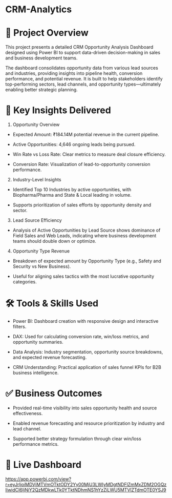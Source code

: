 # CRM-Analytics
# 📘 Project Overview
This project presents a detailed CRM Opportunity Analysis Dashboard designed using Power BI to support data-driven decision-making in sales and business development teams.

The dashboard consolidates opportunity data from various lead sources and industries, providing insights into pipeline health, conversion performance, and potential revenue. It is built to help stakeholders identify top-performing sectors, lead channels, and opportunity types—ultimately enabling better strategic planning.

# 🧩 Key Insights Delivered
1. Opportunity Overview
* Expected Amount: ₹184.14M potential revenue in the current pipeline.

* Active Opportunities: 4,646 ongoing leads being pursued.

* Win Rate vs Loss Rate: Clear metrics to measure deal closure efficiency.

* Conversion Rate: Visualization of lead-to-opportunity conversion performance.

2. Industry-Level Insights
* Identified Top 10 Industries by active opportunities, with Biopharma/Pharma and State & Local leading in volume.

* Supports prioritization of sales efforts by opportunity density and sector.

3. Lead Source Efficiency
* Analysis of Active Opportunities by Lead Source shows dominance of Field Sales and Web Leads, indicating where business development teams should double down or optimize.

4. Opportunity Type Revenue
* Breakdown of expected amount by Opportunity Type (e.g., Safety and Security vs New Business).

* Useful for aligning sales tactics with the most lucrative opportunity categories.

# 🛠️ Tools & Skills Used
* Power BI: Dashboard creation with responsive design and interactive filters.

* DAX: Used for calculating conversion rate, win/loss metrics, and opportunity summaries.

* Data Analysis: Industry segmentation, opportunity source breakdowns, and expected revenue forecasting.

* CRM Understanding: Practical application of sales funnel KPIs for B2B business intelligence.

# ✅ Business Outcomes
* Provided real-time visibility into sales opportunity health and source effectiveness.

* Enabled revenue forecasting and resource prioritization by industry and lead channel.

* Supported better strategy formulation through clear win/loss performance metrics.

# 🔗 Live Dashboard
https://app.powerbi.com/view?r=eyJrIjoiMDVjMTVmOTktODY2Yy00MjU3LWIyMDgtNDFlZmMxZDM2OGQzIiwidCI6IjNiY2QzMDkwLTk0YTktNDhmNS1hYzZiLWU5MTVlZTdmOTE0YSJ9
